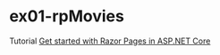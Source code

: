 # ex01-rpMovies
Tutorial [Get started with Razor Pages in ASP.NET Core](https://docs.microsoft.com/ru-ru/aspnet/core/tutorials/razor-pages/?view=aspnetcore-3.0)
